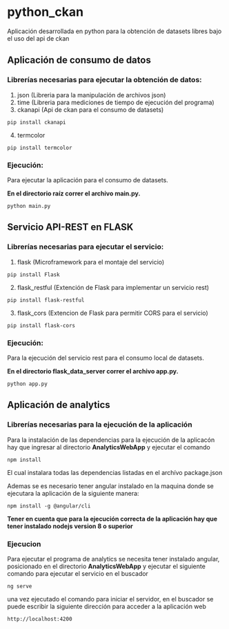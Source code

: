 # python_ckan
Aplicación desarrollada en python para la obtención de datasets libres bajo el uso del api de ckan

## Aplicación de consumo de datos
### Librerías necesarias para ejecutar la obtención de datos:
1. json (Libreria para la manipulación de archivos json)
2. time (Libreria para mediciones de tiempo de ejecución del programa)
3. ckanapi (Api de ckan para el consumo de datasets)
```
pip install ckanapi
```
4. termcolor
```
pip install termcolor
```

### Ejecución:
Para ejecutar la aplicación para el consumo de datasets.

**En el directorio raíz correr el archivo main.py.**
```
python main.py
```

## Servicio API-REST en FLASK
### Librerías necesarias para ejecutar el servicio:
1. flask (Microframework para el montaje del servicio)
```
pip install Flask
```
2. flask_restful (Extención de Flask para implementar un servicio rest)
```
pip install flask-restful
```
3. flask_cors (Extencion de Flask para permitir CORS para el servicio)
```
pip install flask-cors
```

### Ejecución:
Para la ejecución del servicio rest para el consumo local de datasets.

**En el directorio flask_data_server correr el archivo app.py.**
```
python app.py
```

## Aplicación de analytics
### Librerías necesarias para la ejecución de la aplicación
Para la instalación de las dependencias para la ejecución de la aplicacón
hay que ingresar al directorio **AnalyticsWebApp** y ejecutar el comando
```
npm install
```
El cual instalara todas las dependencias listadas en el archívo package.json

Ademas se es necesario tener angular instalado en la maquina donde se ejecutara la aplicación
de la siguiente manera:
```
npm install -g @angular/cli
```

**Tener en cuenta que para la ejecución correcta de la aplicación hay que tener instalado nodejs version 8 o superior**

### Ejecucion
Para ejecutar el programa de analytics se necesita tener instalado angular,
posicionado en el directorio **AnalyticsWebApp** y ejecutar el siguiente comando para ejecutar el servicio en el buscador
```
ng serve
```
una vez ejecutado el comando para iniciar el servidor, en el buscador se puede escribir la siguiente
dirección para acceder a la aplicación web
```
http://localhost:4200
```

